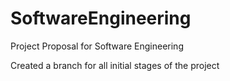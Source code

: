 # SoftwareEngineering

Project Proposal for Software Engineering

Created a branch for all initial stages of the project 

